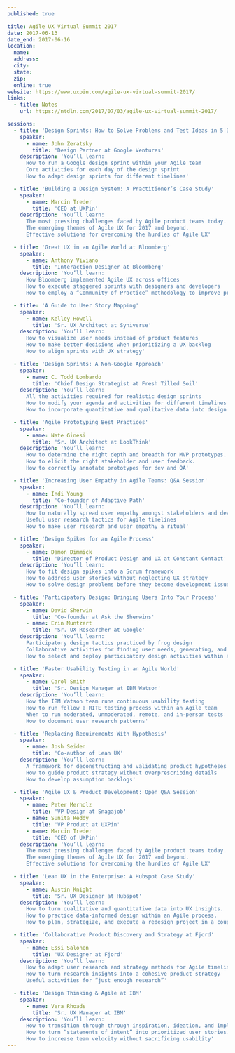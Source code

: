 ```yaml
---
published: true

title: Agile UX Virtual Summit 2017
date: 2017-06-13
date_end: 2017-06-16
location:
  name:
  address:
  city:
  state:
  zip:
  online: true
website: https://www.uxpin.com/agile-ux-virtual-summit-2017/
links:
  - title: Notes
    url: https://ntdln.com/2017/07/03/agile-ux-virtual-summit-2017/

sessions:
  - title: 'Design Sprints: How to Solve Problems and Test Ideas in 5 Days'
    speaker:
      - name: John Zeratsky
        title: 'Design Partner at Google Ventures'
    description: 'You’ll learn:
      How to run a Google design sprint within your Agile team
      Core activities for each day of the design sprint
      How to adapt design sprints for different timelines'

  - title: 'Building a Design System: A Practitioner’s Case Study'
    speaker:
      - name: Marcin Treder
        title: 'CEO at UXPin'
    description: 'You’ll learn:
      The most pressing challenges faced by Agile product teams today.
      The emerging themes of Agile UX for 2017 and beyond.
      Effective solutions for overcoming the hurdles of Agile UX'

  - title: 'Great UX in an Agile World at Bloomberg'
    speaker:
      - name: Anthony Viviano
        title: 'Interaction Designer at Bloomberg'
    description: 'You’ll learn:
      How Bloomberg implemented Agile UX across offices
      How to execute staggered sprints with designers and developers
      How to employ a “Community of Practice” methodology to improve product consistency'

  - title: 'A Guide to User Story Mapping'
    speaker:
      - name: Kelley Howell
        title: 'Sr. UX Architect at Syniverse'
    description: 'You’ll learn:
      How to visualize user needs instead of product features
      How to make better decisions when prioritizing a UX backlog
      How to align sprints with UX strategy'

  - title: 'Design Sprints: A Non-Google Approach'
    speaker:
      - name: C. Todd Lombardo
        title: 'Chief Design Strategist at Fresh Tilled Soil'
    description: 'You’ll learn:
      All the activities required for realistic design sprints
      How to modify your agenda and activities for different timelines
      How to incorporate quantitative and qualitative data into design sprints'

  - title: 'Agile Prototyping Best Practices'
    speaker:
      - name: Nate Ginesi
        title: 'Sr. UX Architect at LookThink'
    description: 'You’ll learn:
      How to determine the right depth and breadth for MVP prototypes.
      How to elicit the right stakeholder and user feedback.
      How to correctly annotate prototypes for dev and QA'

  - title: 'Increasing User Empathy in Agile Teams: Q&A Session'
    speaker:
      - name: Indi Young
        title: 'Co-founder of Adaptive Path'
    description: 'You’ll learn:
      How to naturally spread user empathy amongst stakeholders and developers
      Useful user research tactics for Agile timelines
      How to make user research and user empathy a ritual'

  - title: 'Design Spikes for an Agile Process'
    speaker:
      - name: Damon Dimmick
        title: 'Director of Product Design and UX at Constant Contact'
    description: 'You’ll learn:
      How to fit design spikes into a Scrum framework
      How to address user stories without neglecting UX strategy
      How to solve design problems before they become development issues'

  - title: 'Participatory Design: Bringing Users Into Your Process'
    speaker:
      - name: David Sherwin
        title: 'Co-founder at Ask the Sherwins'
      - name: Erin Muntzert
        title: 'Sr. UX Researcher at Google'
    description: 'You’ll learn:
      Participatory design tactics practiced by frog design
      Collaborative activities for finding user needs, generating, and evaluating design ideas
      How to select and deploy participatory design activities within an Agile team'

  - title: 'Faster Usability Testing in an Agile World'
    speaker:
      - name: Carol Smith
        title: 'Sr. Design Manager at IBM Watson'
    description: 'You’ll learn:
      How the IBM Watson team runs continuous usability testing
      How to run follow a RITE testing process within an Agile team
      When to run moderated, unmoderated, remote, and in-person tests
      How to document user research patterns'

  - title: 'Replacing Requirements With Hypothesis'
    speaker:
      - name: Josh Seiden
        title: 'Co-author of Lean UX'
    description: 'You’ll learn:
      A framework for deconstructing and validating product hypotheses
      How to guide product strategy without overprescribing details
      How to develop assumption backlogs'

  - title: 'Agile UX & Product Development: Open Q&A Session'
    speaker:
      - name: Peter Merholz
        title: 'VP Design at Snagajob'
      - name: Sunita Reddy
        title: 'VP Product at UXPin'
      - name: Marcin Treder
        title: 'CEO of UXPin'
    description: 'You’ll learn:
      The most pressing challenges faced by Agile product teams today.
      The emerging themes of Agile UX for 2017 and beyond.
      Effective solutions for overcoming the hurdles of Agile UX'

  - title: 'Lean UX in the Enterprise: A Hubspot Case Study'
    speaker:
      - name: Austin Knight
        title: 'Sr. UX Designer at Hubspot'
    description: 'You’ll learn:
      How to turn qualitative and quantitative data into UX insights.
      How to practice data-informed design within an Agile process.
      How to plan, strategize, and execute a redesign project in a couple weeks'

  - title: 'Collaborative Product Discovery and Strategy at Fjord'
    speaker:
      - name: Essi Salonen
        title: 'UX Designer at Fjord'
    description: 'You’ll learn:
      How to adapt user research and strategy methods for Agile timelines
      How to turn research insights into a cohesive product strategy
      Useful activities for “just enough research”'

  - title: 'Design Thinking & Agile at IBM'
    speaker:
      - name: Vera Rhoads
        title: 'Sr. UX Manager at IBM'
    description: 'You’ll learn:
      How to transition through through inspiration, ideation, and implementation with a global team
      How to turn “statements of intent” into prioritized user stories.
      How to increase team velocity without sacrificing usability'
---
```

